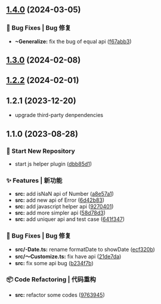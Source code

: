 

## [1.4.0](https://github.com/linpengteng/js-simpler/compare/1.3.0...1.4.0) (2024-03-05)


### 🐛 Bug Fixes | Bug 修复

* **~Generalize:** fix the bug of equal api ([f67abb3](https://github.com/linpengteng/js-simpler/commit/f67abb32d55ce024a7aaf8118dc18943688d28fb))

## [1.3.0](https://github.com/linpengteng/js-simpler/compare/1.1.0...1.3.0) (2024-02-08)

## [1.2.2](https://github.com/linpengteng/js-simpler/compare/1.1.0...1.2.2) (2024-02-01)

## 1.2.1 (2023-12-20)

* upgrade third-party denpendencies

## 1.1.0 (2023-08-28)


### 🎉 Start New Repository

* start js helper plugin ([dbb85d1](https://github.com/linpengteng/js-simpler/commit/dbb85d1c054fab69deb1fae3729fa0ac56511fe5))


### ✨ Features | 新功能

* **src:** add isNaN api of Number ([a8e57a1](https://github.com/linpengteng/js-simpler/commit/a8e57a18365177cfadcbc0793a8c7f9a987d224d))
* **src:** add new api of Error ([6d42b83](https://github.com/linpengteng/js-simpler/commit/6d42b833577b534d5e6ad8b19e8052bba3d58348))
* **src:** add javascript helper api ([9270401](https://github.com/linpengteng/js-simpler/commit/92704019b6a22c504e078268e673f78f1ec655a7))
* **src:** add more simpler api ([58d78d3](https://github.com/linpengteng/js-simpler/commit/58d78d30d5135ed946516d16ebd0abceec4e113f))
* **src:** add uniquer api and test case ([641f347](https://github.com/linpengteng/js-simpler/commit/641f347392e4a3c949634bf7c7ec7f101087e620))


### 🐛 Bug Fixes | Bug 修复

* **src/-Date.ts:** rename formatDate to showDate ([ecf320b](https://github.com/linpengteng/js-simpler/commit/ecf320b4a2a62767c9a897b467138d4df65e4847))
* **src/～Customize.ts:** fix have api ([21de7da](https://github.com/linpengteng/js-simpler/commit/21de7da7ab31fce05dc2bed1f5d3cc50c93cdb18))
* **src:** fix some api bug ([b234f7b](https://github.com/linpengteng/js-simpler/commit/b234f7b687fb467f2d200446acf58d865a876113))


### 📦 Code Refactoring | 代码重构

* **src:** refactor some codes ([9763945](https://github.com/linpengteng/js-simpler/commit/9763945f1d3999d45f4d61e3771e6ee5856d36a1))
